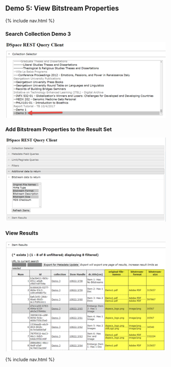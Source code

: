 
## Demo 5: View Bitstream Properties

{% include nav.html %}

### Search Collection Demo 3

![Screenshot: Select Collection](bit1.png)

### Add Bitstream Properties to the Result Set

![Screenshot: Add Bitstream Properties to Report](bit2.png)

### View Results

![Screenshot: View Results with Bitstream Properties](bit3.png)

{% include nav.html %}
